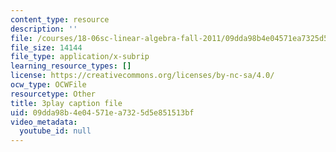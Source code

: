 ```yaml
---
content_type: resource
description: ''
file: /courses/18-06sc-linear-algebra-fall-2011/09dda98b4e04571ea7325d5e851513bf_hSRcHTafkjE.vtt
file_size: 14144
file_type: application/x-subrip
learning_resource_types: []
license: https://creativecommons.org/licenses/by-nc-sa/4.0/
ocw_type: OCWFile
resourcetype: Other
title: 3play caption file
uid: 09dda98b-4e04-571e-a732-5d5e851513bf
video_metadata:
  youtube_id: null
---
```

